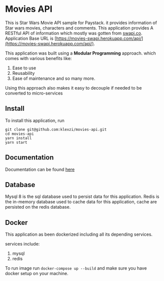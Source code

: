 # Movies API

This is Star Wars Movie API sample for Paystack. it provides information of Star wars movies, characters and comments. This application provides A RESTful API of information which mostly was gotten from [swapi.co](https://swapi.co).
Application Base URL is [https://movies-swapi.herokuapp.com/api/](https://movies-swapi.herokuapp.com/api/).

This application was built using a **Modular Programming** approach. which comes with various benefits like:

1. Ease to use
2. Reusability
3. Ease of maintenance and so many more.

Using this approach also makes it easy to decouple if needed to be converted to micro-services

## Install

To install this application,
run

    git clone git@github.com:klexzi/movies-api.git
    cd movies-api
    yarn install
    yarn start
    
## Documentation

Documentation can be found [here](https://documenter.getpostman.com/view/5366815/S1TR5LH7)

## Database

Mysql 8 is the sql database used to persist data for this application.
Redis is the in-memory database used to cache data for this application, cache are persisted on the redis database.

## Docker

This application as been dockerized including all its depending services.

services include:
1. mysql
2. redis

To run image run `docker-compose up --build` and make sure you have docker setup on your machine.


